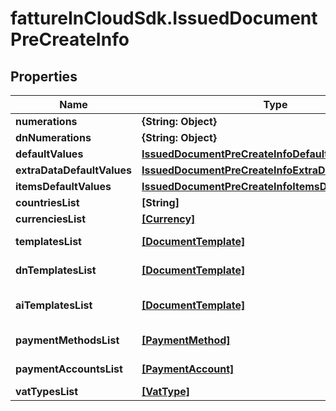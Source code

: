 # fattureInCloudSdk.IssuedDocumentPreCreateInfo

## Properties

Name | Type | Description | Notes
------------ | ------------- | ------------- | -------------
**numerations** | **{String: Object}** |  | [optional] 
**dnNumerations** | **{String: Object}** |  | [optional] 
**defaultValues** | [**IssuedDocumentPreCreateInfoDefaultValues**](IssuedDocumentPreCreateInfoDefaultValues.md) |  | [optional] 
**extraDataDefaultValues** | [**IssuedDocumentPreCreateInfoExtraDataDefaultValues**](IssuedDocumentPreCreateInfoExtraDataDefaultValues.md) |  | [optional] 
**itemsDefaultValues** | [**IssuedDocumentPreCreateInfoItemsDefaultValues**](IssuedDocumentPreCreateInfoItemsDefaultValues.md) |  | [optional] 
**countriesList** | **[String]** | Countries list. | [optional] 
**currenciesList** | [**[Currency]**](Currency.md) | Currencies list. | [optional] 
**templatesList** | [**[DocumentTemplate]**](DocumentTemplate.md) | Document templates list. | [optional] 
**dnTemplatesList** | [**[DocumentTemplate]**](DocumentTemplate.md) | Delivery note templates list. | [optional] 
**aiTemplatesList** | [**[DocumentTemplate]**](DocumentTemplate.md) | Accompanying invoice templates list. | [optional] 
**paymentMethodsList** | [**[PaymentMethod]**](PaymentMethod.md) | Payment methods list. | [optional] 
**paymentAccountsList** | [**[PaymentAccount]**](PaymentAccount.md) | Payment accounts list. | [optional] 
**vatTypesList** | [**[VatType]**](VatType.md) | Vat types list. | [optional] 


